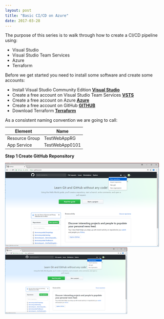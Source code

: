 ```yaml
---
layout: post
title: "Basic CI/CD on Azure"
date: 2017-03-28
---
```


The purpose of this series is to walk through how to create a CI/CD pipeline using:
- Visual Studio
- Visual Studio Team Services
- Azure
- Terraform

Before we get started you need to install some software and create some accounts:
- Install Visual Studio Community Edition
 __[Visual Studio](https://visualstudio.microsoft.com/vs/community/)__
- Create a free account on Visual Studio Team Services
 __[VSTS](https://visualstudio.microsoft.com/team-services/)__
- Create a free account on Azure 
 __[Azure](https://azure.microsoft.com/en-us/)__
- Create a free account on GitHub
 __[GITHUB](https://github.com/)__
- Download Terraform
 __[Terraform](https://www.terraform.io/downloads.html)__

As a consistent naming convention we are going to call:

| Element | Name |
| ------ | ----------- |
| Resource Group   |TestWebAppRG |
| App Service   |TestWebApp0101 |

__Step 1 Create GitHub Reponsitory__

![Minion](/images/Create-GitHub-Repo-01.png)
<img src="/images/Create-GitHub-Repo-01.png" alt="drawing" width="400px"/>


